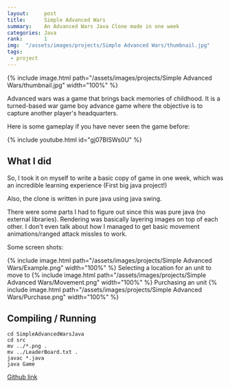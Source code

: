 ```yaml
---
layout:     post
title:      Simple Advanced Wars
summary:    An Advanced Wars Java Clone made in one week
categories: Java
rank:       1
img:  "/assets/images/projects/Simple Advanced Wars/thumbnail.jpg"
tags:
 - project
---
```


{% include image.html path="/assets/images/projects/Simple Advanced Wars/thumbnail.jpg" width="100%" %}

Advanced wars was a game that brings back memories of childhood. It is a turned-based war game boy advance game where the objective is to capture another player's headquarters. 

Here is some gameplay if you have never seen the game before:

{% include youtube.html id="gj07BISWs0U" %}

## What I did

So, I took it on myself to write a basic copy of game in one week, which was an incredible learning experience (First big java project!)

Also, the clone is written in pure java using java swing. 

There were some parts I had to figure out since this was pure java (no external libraries). Rendering was basically layering images on top of each other. I don't even talk about how I managed to get basic movement animations/ranged attack missles to work.

Some screen shots:

{% include image.html path="/assets/images/projects/Simple Advanced Wars/Example.png" width="100%" %}
Selecting a location for an unit to move to
{% include image.html path="/assets/images/projects/Simple Advanced Wars/Movement.png" width="100%" %}
Purchasing an unit
{% include image.html path="/assets/images/projects/Simple Advanced Wars/Purchase.png" width="100%" %}


## Compiling / Running

```
cd SimpleAdvancedWarsJava
cd src
mv ../*.png .
mv ../LeaderBoard.txt .
javac *.java
java Game
```

[Github link](https://github.com/Maknee/SimpleAdvancedWarsJava)
